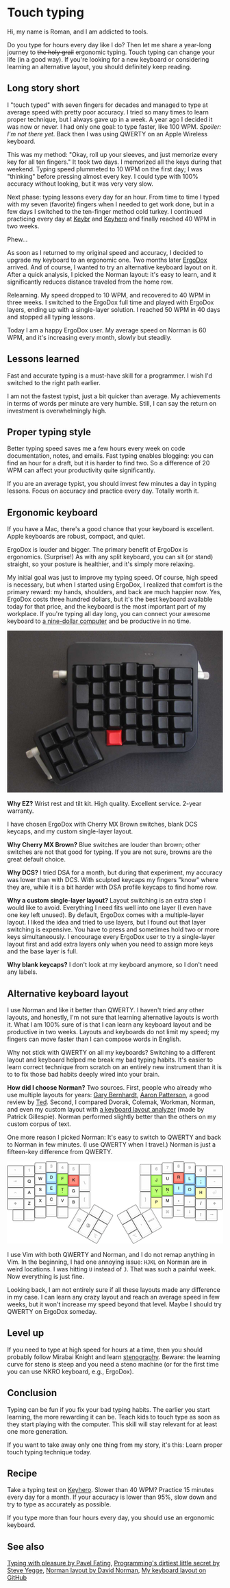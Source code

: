 # Touch typing

Hi, my name is Roman, and I am addicted to tools.

Do you type for hours every day like I do? Then let me share a year-long
journey to ~~the holy grail~~ ergonomic typing. Touch typing can change
your life (in a good way). If you're looking for a new keyboard or
considering learning an alternative layout, you should definitely keep
reading.

## Long story short

I "touch typed" with seven fingers for decades and managed to type at
average speed with pretty poor accuracy. I tried so many times to learn
proper technique, but I always gave up in a week. A year ago I decided it
was now or never. I had only one goal: to type faster, like 100 WPM.
_Spoiler: I'm not there yet_. Back then I was using QWERTY on an Apple
Wireless keyboard.

This was my method: "Okay, roll up your sleeves, and just memorize every
key for all ten fingers." It took two days. I memorized all the keys
during that weekend. Typing speed plummeted to 10 WPM on the first day; I
was "thinking" before pressing almost every key. I could type with 100%
accuracy without looking, but it was very very slow.

Next phase: typing lessons every day for an hour. From time to time I
typed with my seven (favorite) fingers when I needed to get work done, but
in a few days I switched to the ten-finger method cold turkey. I continued
practicing every day at [Keybr][keybr] and [Keyhero][keyhero] and finally reached
40 WPM in two weeks.

Phew...

As soon as I returned to my original speed and accuracy, I decided to
upgrade my keyboard to an ergonomic one. Two months later [ErgoDox][ez]
arrived. And of course, I wanted to try an alternative keyboard layout on
it. After a quick analysis, I picked the Norman layout: it's easy to
learn, and it significantly reduces distance traveled from the home row.

Relearning. My speed dropped to 10 WPM, and recovered to 40 WPM in three
weeks. I switched to the ErgoDox full time and played with ErgoDox layers,
ending up with a single-layer solution. I reached 50 WPM in 40 days and
stopped all typing lessons.

Today I am a happy ErgoDox user. My average speed on Norman is 60 WPM, and
it's increasing every month, slowly but steadily.

[ez]: https://ergodox-ez.com/
[keybr]: http://www.keybr.com/
[keyhero]: https://www.keyhero.com/free-typing-test/

## Lessons learned

Fast and accurate typing is a must-have skill for a programmer. I wish I'd
switched to the right path earlier.

I am not the fastest typist, just a bit quicker than average. My
achievements in terms of words per minute are very humble. Still, I can
say the return on investment is overwhelmingly high.

## Proper typing style

Better typing speed saves me a few hours every week on code documentation,
notes, and emails. Fast typing enables blogging: you can find an hour for
a draft, but it is harder to find two. So a difference of 20 WPM can
affect your productivity quite significantly.

If you are an average typist, you should invest few minutes a day in
typing lessons. Focus on accuracy and practice every day. Totally worth
it.

## Ergonomic keyboard

If you have a Mac, there's a good chance that your keyboard is excellent.
Apple keyboards are robust, compact, and quiet.

ErgoDox is louder and bigger. The primary benefit of ErgoDox is
ergonomics. (Surprise!) As with any split keyboard, you can sit (or stand)
straight, so your posture is healthier, and it's simply more relaxing.

My initial goal was just to improve my typing speed. Of course, high speed
is necessary, but when I started using ErgoDox, I realized that comfort is
the primary reward: my hands, shoulders, and back are much happier now.
Yes, ErgoDox costs three hundred dollars, but it's the best keyboard
available today for that price, and the keyboard is the most important
part of my workplace. If you're typing all day long, you can connect your
awesome keyboard to [a nine-dollar computer][chip] and be productive in no
time.

[chip]: https://getchip.com/

![ErgoDox](/typing-ergodox.jpeg)

**Why EZ?** Wrist rest and tilt kit. High quality. Excellent service.
2-year warranty.

I have chosen ErgoDox with Cherry MX Brown switches, blank DCS keycaps, and
my custom single-layer layout.

**Why Cherry MX Brown?** Blue switches are louder than brown; other
switches are not that good for typing. If you are not sure, browns are the
great default choice.

**Why DCS?** I tried DSA for a month, but during that experiment, my
accuracy was lower than with DCS. With sculpted keycaps my fingers "know"
where they are, while it is a bit harder with DSA profile keycaps to find
home row.

**Why a custom single-layer layout?** Layout switching is an extra step I
would like to avoid. Everything I need fits well into one layer (I even
have one key left unused). By default, ErgoDox comes with a multiple-layer
layout. I liked the idea and tried to use layers, but I found out that
layer switching is expensive. You have to press and sometimes hold two or
more keys simultaneously. I encourage every ErgoDox user to try a
single-layer layout first and add extra layers only when you need to
assign more keys and the base layer is full.

**Why blank keycaps?** I don't look at my keyboard anymore, so I don't
need any labels.

## Alternative keyboard layout

I use Norman and like it better than QWERTY. I haven't tried any other
layouts, and honestly, I'm not sure that learning alternative layouts is
worth it. What I am 100% sure of is that I can learn any keyboard layout
and be productive in two weeks. Layouts and keyboards do not limit my
speed; my fingers can move faster than I can compose words in English.

Why not stick with QWERTY on all my keyboards? Switching to a different
layout and keyboard helped me break my bad typing habits. It's easier to
learn correct technique from scratch on an entirely new instrument than it
is to to fix those bad habits deeply wired into your brain.

**How did I choose Norman?** Two sources. First, people who already who
use multiple layouts for years: [Gary Bernhardt][gary], [Aaron
Patterson][aaron], a good review by [Ted][ted]. Second, I compared Dvorak,
Colemak, Workman, Norman, and even my custom layout with [a keyboard
layout analyzer][kla] (made by Patrick Gillespie). Norman performed
slightly better than the others on my custom corpus of text.

One more reason I picked Norman: It's easy to switch to QWERTY and back to
Norman in few minutes. (I use QWERTY when I travel.) Norman is just a
fifteen-key difference from QWERTY.

[aaron]: https://twitter.com/search?q=from%3Atenderlove%20norman
[gary]: https://twitter.com/search?q=from%3Agarybernhardt%20norman
[kla]: http://patorjk.com/keyboard-layout-analyzer/#/main
[ted]: http://www.tedmor.in/blog/posts/ive-been-typing-for-little-while

![Norman layout on ErgoDox](/typing-norman.png)

I use Vim with both QWERTY and Norman, and I do not remap anything in Vim.
In the beginning, I had one annoying issue: `HJKL` on Norman are in weird
locations. I was hitting `U` instead of `J`. That was such a painful week.
Now everything is just fine.

Looking back, I am not entirely sure if all these layouts made any
difference in my case. I can learn any crazy layout and reach an average
speed in few weeks, but it won't increase my speed beyond that level.
Maybe I should try QWERTY on ErgoDox someday.

## Level up

If you need to type at high speed for hours at a time, then you should
probably follow Mirabai Knight and learn [stenography][steno]. Beware: the
learning curve for steno is steep and you need a steno machine (or for the
first time you can use NKRO keyboard, e.g., ErgoDox).

[steno]: http://www.openstenoproject.org

## Conclusion

Typing can be fun if you fix your bad typing habits. The earlier you start
learning, the more rewarding it can be. Teach kids to touch type as soon
as they start playing with the computer. This skill will stay relevant for
at least one more generation.

If you want to take away only one thing from my story, it's this: Learn
proper touch typing technique today.

## Recipe

Take a typing test on [Keyhero][keyhero]. Slower than 40 WPM? Practice 15
minutes every day for a month. If your accuracy is lower than 95%, slow
down and try to type as accurately as possible.

If you type more than four hours every day, you should use an ergonomic
keyboard.

## See also

[Typing with pleasure by Pavel Fating](https://pavelfatin.com/typing-with-pleasure/#input-latency),
[Programming's dirtiest little secret by Steve Yegge](http://steve-yegge.blogspot.sg/2008/09/programmings-dirtiest-little-secret.html),
[Norman layout by David Norman](http://normanlayout.info/),
[My keyboard layout on GitHub](https://github.com/qmk/qmk_firmware/tree/master/layouts/community/ergodox/romanzolotarev-norman-osx)
